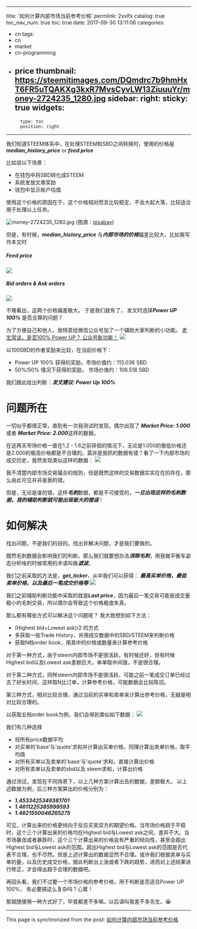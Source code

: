 
---
title: '如何计算内部市场当前参考价格'
permlink: 2xxlfx
catalog: true
toc_nav_num: true
toc: true
date: 2017-09-30 13:11:06
categories:
- cn
tags:
- cn
- market
- cn-programming
- price
thumbnail: https://steemitimages.com/DQmdrc7b9hmHxT6FR5uTQAKXg3kxR7MvsCyvLW13ZiuuuYr/money-2724235_1280.jpg
sidebar:
    right:
        sticky: true
widgets:
    -
        type: toc
        position: right
---


我们知道STEEM体系中，在处理STEEM和SBD之间转换时，使用的价格是***median_history_price*** or ***feed price***

比如说以下场景：
* 在钱包中将SBD转化成STEEM
* 系统发放文章奖励
* 钱包中显示账户估值

使用这个价格的原因在于，这个价格相对而言比较稳定，不会大起大落，比较适合用于处理以上任务。

![money-2724235_1280.jpg](https://steemitimages.com/DQmdrc7b9hmHxT6FR5uTQAKXg3kxR7MvsCyvLW13ZiuuuYr/money-2724235_1280.jpg)
(图源：[pixabay](https://pixabay.com))

但是，有时候，***median_history_price*** 与***内部市场的价格***偏差比较大，比如我写作本文时

##### Feed price
![](https://steemitimages.com/DQmYzieRy3SD2c9oHHwFBSpLHgWuhMWk9HM6vidJujwe1EU/image.png)

##### Bid orders & Ask orders
![](https://steemitimages.com/DQmQ5GMfJZVQYnfaCFTJBrYesh8CDhuuu4z2v7GZ7DR9A7G/image.png)

不难看出，这两个价格偏差极大。
于是我们就有了， 发文时选择***Power UP 100%*** 是否合算的问题？

为了方便自己和他人，我特意给微信公众号加了一个辅助大家判断的小功能。
[老生常谈，是否100% Power UP？ 公众号新功能！](https://steemit.com/cn/@oflyhigh/100-power-up)
![](https://steemitimages.com/DQmbzXeuD3i7X9cmVApzv6wxaHmGt9wdkDkKXvcEN1UGi5c/image.png)

以100SBD的作者奖励来比较，在当前价格下：
* Power UP 100% 获得的奖励，市场价值约：113.036 SBD
* 50%/50% 情况下获得的奖励， 市场价值约：106.518 SBD

我们据此给出判断：***发文建议:  Power Up 100%***

# 问题所在

一切似乎都很正常，直到有一次我测试时发现，偶尔出现了 ***Market Price: 1.000*** 或者  ***Market Price: 2.000***这样的数据。

在这两天市场价格一直在1.2 - 1.6之前徘徊的情况下，无论是1.000的极低价格还是2.000的极高价格都是不合理的。莫非是我抓的数据有错？看了一下内部市场的成交历史，竟然发现类似这样的数据：
![](https://steemitimages.com/DQmW71sjhzkhbawVKHnwZ5znYBUhcn9umue6JWe26frz773/image.png)

我不清楚内部市场交易撮合的规则，但是既然这样的交易数据实实在在的存在，那么由此可见并非是我的错。

但是，无论是谁的错，这样***毛刺***数据，都是不可接受的，***一旦出现这样的毛刺数据，我的辅助判断就可能出现极大的错误***！

# 如何解决

找出问题，不是我们的目的。找出并解决问题，才是我们要做的。

既然毛刺数据会影响我们的判断，那么我们就要想办法***消除毛刺***，用我做平衡车姿态分析啥的时候常用的术语叫做***滤波***。

我们之前采取的方法是，***get_ticker***，从中我们可以获得：
***最高买单价格，最低卖单价格，以及最后一笔成交价格等***
![](https://steemitimages.com/DQmVZ2oY7YowA568XYFHhTQvS3Xy8ATMcwFMnss57YzNKXT/image.png)

我们之前辅助判断功能中采取的就是***Last price***，因为最后一笔交易可能是成交量极小的毛刺交易，所以偶尔会导致这个价格极度失真。

那么都有哪些方式可以解决这个问题呢？ 我大致想到如下方法：

* (Highest bid+Lowest ask)/2 的方式
* 多获取一些Trade History，并用成交数据中的SBD/STEEM来判断价格
* 获取N档order book，用其中的价格或数量来计算参考价格

对于第一种方式，由于steem内部市场不是很活跃，有时候还好，但有时候Highest bid以及Lowest ask差额巨大，单单取中间值，不是很合理。

对于第二种方式，同样steem内部市场不是很活跃，可能之前一笔成交订单已经过去了好长时间，这样取N比订单，计算参考价格，可能数据会比较陈旧。

第三种方式，相对比较合理，通过当前的买单和卖单来计算出参考价格，无疑是相对比较合理的。

以获取五档order book为例，我们会得到类似如下数据：
![](https://steemitimages.com/DQmU2dZoNAubytMrZgiGTCd7zzw3gqdLnjbbJ7M4MkJDnwm/image.png)

我们有几种选择
* 将所有price数据平均
* 对买单的'base'与'quote'求和并计算出买单价格，同理计算出卖单价格，取平均值
* 对所有买单以及卖单的'base'与'quote'求和，直接计算出价格
* 对所有卖单以及卖单的sbd以及 steem求和，计算出价格

通过测试，发现在不同场景下，以上几种方案计算出去的数据，差额极大。
以上述数据为例，后三种方案算出的价格分别为：
* ***1.4533425349381701*** 
* ***1.4611225385999593***
* ***1.4621550046265275***

可见，计算出来的价格更倾向于反应买卖双方的期望价格。当市场价格趋于平稳时，这个三个计算出来的价格均在Highest bid与Lowest ask之间，差异不大。当市场暴涨或者暴跌时，这个三个计算出来的价格会有严重的倾向性，甚至会超出Highest bid与Lowest ask的范围。超出Highest bid与Lowest ask的范围是否代表不合理，也不尽然。但是上述计算出的数据显然不合理。或许我们根据卖单与买单的量，以及历史成交价格，据此判断出上涨或者下跌的趋势，进而对上述结果进行修正，才会得出趋于合理的数据吧。

再回头看，我们不过要一个市场价格的参考价格，用于判断是否适合Power UP 100%， 有必要搞这么复杂吗？心累！

那就随便用一种方式好了，毕竟都差不多嘛。以后请叫我差不多先生。😭

- - -

This page is synchronized from the post: [如何计算内部市场当前参考价格](https://steemit.com/@oflyhigh/2xxlfx)
